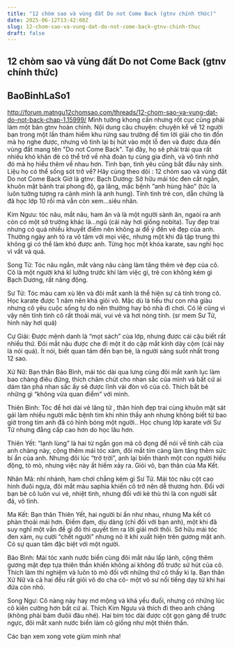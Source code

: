 ```yaml
---
title: "12 chòm sao và vùng đất Do not Come Back (gtnv chính thức)"
date: 2025-06-12T13:42:08Z
slug: 12-chom-sao-va-vung-dat-do-not-come-back-gtnv-chinh-thuc
draft: false
---
```


## 12 chòm sao và vùng đất Do not Come Back (gtnv chính thức)

## BaoBinhLaSo1

http://forum.matngu12chomsao.com/threads/12-chom-sao-va-vung-dat-do-not-back-chap-1.15999/
Mình tưởng khong cần nhưng rốt cục cũng phải làm một bản gtnv hoàn chỉnh.
Nội dung câu chuyện: chuyện kể về 12 người bạn trong một lần thám hiểm khu rừng sau trường để tìm lời giải cho tin đồn mà họ nghe được, nhưng vô tình lại bị hút vào một lỗ đen và được đưa đến vùng đất mang tên "Do not Come Back". Tại đây, họ sẽ phải trải qua rất nhiều khó khăn đẻ có thể trở về nhà đoàn tụ cùng gia đình, và vô tình nhờ đó mà họ hiểu thêm về nhau hơn. Tình bạn, tình yêu cũng bắt đầu nảy sinh. Liệu họ có thể sống sót trở về? Hãy cùng theo dõi : 12 chòm sao và vùng đất Do not Come Back
Giờ là gtnv:
Bạch Dương: Sở hữu mái tóc đen cắt ngắn, khuôn mặt bảnh trai phong độ, ga lăng, mắc bệnh “anh hùng hão” (tức là luôn tưởng tượng ra cảnh mình là anh hung). Tính tình trẻ con, dẫn chứng là đã học lớp 10 rồi mà vẫn còn xem…siêu nhân.

Kim Ngưu: tóc nâu, mắt nâu, ham ăn và là một người sành ăn, ngaòi ra anh còn có một sở trường khác là…ngủ (cái này hơi giống nobita). Tuy đẹp trai nhưng có quá nhiều khuyết điểm nên không ai để ý đến vẻ đẹp của anh. Thường ngày anh tỏ ra vô tâm với mọi việc, nhưng một khi đã tập trung thì không gì có thể làm khó được anh. Từng học một khóa karate, sau nghỉ học vì vất vả quá.

Song Tử: Tóc nâu ngắn, mắt vàng nâu càng làm tăng thêm vẻ đẹp của cô. Cô là một người khá kĩ lưỡng trước khi làm việc gì, trẻ con không kém gì Bạch Dương, rất năng động.

Sư Tử: Tóc màu cam xù lên và đôi mắt xanh lá thể hiện sự cá tính trong cô. Học karate được 1 năm nên khá giỏi võ. Mặc dù là tiểu thư con nhà giàu nhưng cô yêu cuộc sống tự do nên thường hay bỏ nhà đi chơi. Có lẽ cũng vì vậy nên tính tình cô rất thoải mái, vui vẻ và hơi nóng tính. (sr mem Sư Tử, hình này hơi quá)

Cự Giải: Được mệnh danh là “mọt sách” của lớp, nhưng được cái cậu biết rất nhiều thứ. Đôi mắt nâu được che đi một ít do cặp mắt kính dày cộm (cái này là nói quá). Ít nói, biết quan tâm đến bạn bè, là người sáng suốt nhất trong 12 sao.

Xử Nữ: Bạn thân Bảo Bình, mái tóc dài qua lưng cùng đôi mắt xanh lục làm bao chàng điêu đứng, thích chăm chút cho nhan sắc của mình và bất cứ ai dám tàn phá nhan sắc ấy sẽ được lĩnh vài đòn võ của cô. Thích bắt bẻ những gì “không vừa quan điểm” với mình.

Thiên Bình: Tóc để hơi dài vẻ lãng tử , thân hình đẹp trai cùng khuôn mặt sát gái làm nhiều người mắc bệnh tim khi nhìn thấy anh nhưng không biết từ bao giờ trong tim anh đã có hình bóng một người.. Học chung lớp karate với Sư Tử nhưng đẳng cấp cao hơn do học lâu hơn.

Thiên Yết: “lạnh lùng” là hai từ ngắn gọn mà cô đọng để nói về tính cáh của anh chàng này, cộng thêm mái tóc xám, đôi mắt tím càng làm tăng thêm sức bí ẩn của anh. Nhưng đôi lúc “trở trời”, anh lại biến thành một con người hiếu động, tò mò, nhưng việc này ất hiếm xảy ra. Giỏi võ, bạn thân của Ma Kết.

Nhân Mã: nhí nhảnh, ham chơi chẳng kém gì Sư Tử. Mái tóc nâu cột cao hình đuôi ngựa, đôi mắt màu saphia khiến cô trở nên dễ thương hơn. Đối với bạn bè cô luôn vui vẻ, nhiệt tình, nhưng đối với kẻ thù thì là con người sắt đá, vô tình.

Ma Kết: Bạn thân Thiên Yết, hai người bí ẩn như nhau, nhưng Ma kết có phàn thoải mái hơn. Điềm đạm, dịu dàng (chỉ đối với bạn anh), một khi đã suy nghĩ một vấn đề gì đó thì quyết tìm ra lời giải mới thôi. Sở hữu mái tóc đen xám, nụ cười “chết người” nhưng nó ít khi xuất hiện trên gương mặt anh. Có sự quan tâm đặc biệt với một người.

Bảo Bình: Mái tóc xanh nước biển cùng đôi mắt nâu lấp lánh, cộng thêm gương mặt đẹp tựa thiên thần khiến không ai không đổ trước sứ hút của cô. Thích làm thí nghiệm và luôn tò mò đối với những thứ cô thấy kì lạ. Bạn thân Xử Nữ và cả hai đều rất giỏi võ do cha cô- một võ sư nổi tiếng dạy từ khi hai đứa còn nhỏ.

Song Ngư: Cô nàng này hay mơ mộng và khá yếu đuối, nhưng có những lúc cô kiên cường hơn bất cứ ai. Thích Kim Ngưu và thích đi theo anh chàng (không phải bám đuôii đâu nhé). Hai bím tóc dài được cột gọn gàng để trước ngực, đôi mắt xanh nước biển làm cô giống như một thiên thần.

Các bạn xem xong vote giùm mình nha!